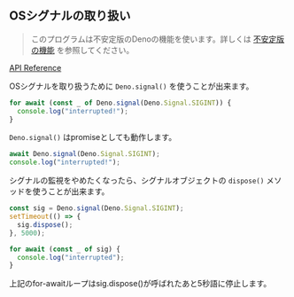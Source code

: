 <!-- ## Handle OS Signals -->
## OSシグナルの取り扱い

<!--
> This program makes use of an unstable Deno feature. Learn more about
> [unstable features](../runtime/stability.md).
-->
> このプログラムは不安定版のDenoの機能を使います。詳しくは [不安定版の機能](../runtime/stability.md) を参照してください。

[API Reference](https://doc.deno.land/https/raw.githubusercontent.com/denoland/deno/master/cli/js/lib.deno.unstable.d.ts#Deno.signal)

<!-- You can use `Deno.signal()` function for handling OS signals. -->
OSシグナルを取り扱うために `Deno.signal()` を使うことが出来ます。

```ts
for await (const _ of Deno.signal(Deno.Signal.SIGINT)) {
  console.log("interrupted!");
}
```

<!-- `Deno.signal()` also works as a promise. -->
`Deno.signal()` はpromiseとしても動作します。

```ts
await Deno.signal(Deno.Signal.SIGINT);
console.log("interrupted!");
```

<!--
If you want to stop watching the signal, you can use `dispose()` method of the
signal object.
-->
シグナルの監視をやめたくなったら、シグナルオブジェクトの `dispose()` メソッドを使うことが出来ます。

```ts
const sig = Deno.signal(Deno.Signal.SIGINT);
setTimeout(() => {
  sig.dispose();
}, 5000);

for await (const _ of sig) {
  console.log("interrupted");
}
```

<!-- The above for-await loop exits after 5 seconds when sig.dispose() is called. -->
上記のfor-awaitループはsig.dispose()が呼ばれたあと5秒語に停止します。

